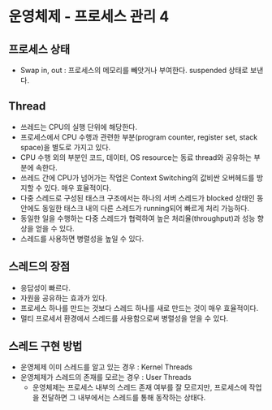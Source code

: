 # 운영체제 - 프로세스 관리 4

## 프로세스 상태

- Swap in, out : 프로세스의 메모리를 빼앗거나 부여한다. suspended 상태로 보낸다.



## Thread

- 쓰레드는 CPU의 실행 단위에 해당한다.
- 프로세스에서 CPU 수행과 관련한 부분(program counter, register set, stack space)을 별도로 가지고 있다.
- CPU 수행 외의 부분인 코드, 데이터, OS resource는 동료 thread와 공유하는 부분에 속한다.
- 쓰레드 간에 CPU가 넘어가는 작업은 Context Switching의 값비싼 오버헤드를 방지할 수 있다. 매우 효율적이다.
- 다중 스레드로 구성된 태스크 구조에서는 하나의 서버 스레드가 blocked 상태인 동안에도 동일한 태스크 내의 다른 스레드가 running되어 빠르게 처리 가능하다.
- 동일한 일을 수행하는 다중 스레드가 협력하여 높은 처리율(throughput)과 성능 향상을 얻을 수 있다.
- 스레드를 사용하면 병렬성을 높일 수 있다.



## 스레드의 장점

- 응답성이 빠르다.
- 자원을 공유하는 효과가 있다.
- 프로세스 하나를 만드는 것보다 스레드 하나를 새로 만드는 것이 매우 효율적이다.
- 멀티 프로세서 환경에서 스레드를 사용함으로써 병렬성을 얻을 수 있다.



## 스레드 구현 방법

- 운영체제 이미 스레드를 알고 있는 경우 : Kernel Threads
- 운영체제가 스레드의 존재를 모르는 경우 : User Threads
  - 운영체제는 프로세스 내부의 스레드 존재 여부를 잘 모르지만, 프로세스에 작업을 전달하면 그 내부에서는 스레드를 통해 동작하는 상태다.
